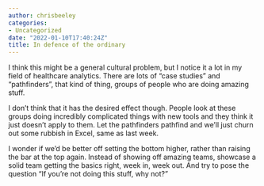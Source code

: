 ```yaml
---
author: chrisbeeley
categories:
- Uncategorized
date: "2022-01-10T17:40:24Z"
title: In defence of the ordinary
---
```


I think this might be a general cultural problem, but I notice it a lot in my field of healthcare analytics. There are lots of “case studies” and “pathfinders”, that kind of thing, groups of people who are doing amazing stuff.

I don’t think that it has the desired effect though. People look at these groups doing incredibly complicated things with new tools and they think it just doesn’t apply to them. Let the pathfinders pathfind and we’ll just churn out some rubbish in Excel, same as last week.

I wonder if we’d be better off setting the bottom higher, rather than raising the bar at the top again. Instead of showing off amazing teams, showcase a solid team getting the basics right, week in, week out. And try to pose the question “If you’re not doing this stuff, why not?”